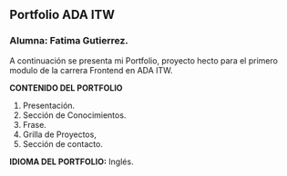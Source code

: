 ## **Portfolio ADA ITW**
### Alumna: Fatima Gutierrez.

A continuación se presenta mi Portfolio, proyecto hecto para el primero modulo de la carrera Frontend en ADA ITW.

**CONTENIDO DEL PORTFOLIO**

1. Presentación.
2. Sección de Conocimientos.
3. Frase.
4. Grilla de Proyectos,
5. Sección de contacto. 

**IDIOMA DEL PORTFOLIO:**
Inglés.

